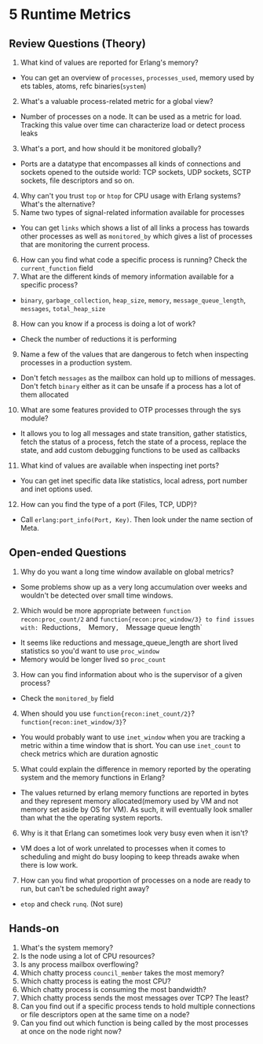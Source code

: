 # 5 Runtime Metrics

## Review Questions (Theory)

1. What kind of values are reported for Erlang's memory?
- You can get an overview of `processes`, `processes_used`, memory used by ets tables, atoms, refc binaries(`system`)
2. What's a valuable process-related metric for a global view?
- Number of processes on a node. It can be used as a metric for load. Tracking this value over time can characterize load or detect process leaks 
3. What's a port, and how should it be monitored globally?
- Ports are a datatype that encompasses all kinds of connections and sockets opened to the outside world: TCP sockets, UDP sockets, SCTP sockets, file descriptors and so on.
4. Why can't you trust `top` or `htop` for CPU usage with Erlang systems? What's the alternative?
5. Name two types of signal-related information available for processes
- You can get `links` which shows a list of all links a process has towards other processes as well as `monitored_by` which gives a list of processes that are monitoring the current process.
6. How can you find what code a specific process is running?
 Check the `current_function` field
7. What are the different kinds of memory information available for a specific process?
- `binary`, `garbage_collection`, `heap_size`, `memory`, `message_queue_length`, `messages`, `total_heap_size`
8. How can you know if a process is doing a lot of work?
- Check the number of reductions it is performing
9. Name a few of the values that are dangerous to fetch when inspecting processes in a production system.
- Don't fetch `messages` as the mailbox can hold up to millions of messages. Don't fetch `binary` either as it can be unsafe if a process has a lot of them allocated
10. What are some features provided to OTP processes through the sys module?
- It allows you to log all messages and state transition, gather statistics, fetch the status of a process, fetch the state of a process, replace the state, and add custom debugging functions to be used as callbacks
11. What kind of values are available when inspecting inet ports?
- You can get inet specific data like statistics, local adress, port number and inet options used.
12. How can you find the type of a port (Files, TCP, UDP)?
- Call `erlang:port_info(Port, Key)`. Then look under the name section of Meta.
## Open-ended Questions
1. Why do you want a long time window available on global metrics?
- Some problems show up as a very long accumulation over weeks and wouldn't be detected over small time windows.
2. Which would be more appropriate between `function recon:proc_count/2` and `function{recon:proc_window/3} to find issues with: `Reductions`,  `Memory`,  `Message queue length`
- It seems like reductions and message_queue_length are short lived statistics so you'd want to use `proc_window`
- Memory would be longer lived so `proc_count`
3. How can you find information about who is the supervisor of a given process?
- Check the `monitored_by` field
4. When should you use `function{recon:inet_count/2}`? `function{recon:inet_window/3}`?
- You would probably want to use `inet_window` when you are tracking a metric within a time window that is short. You can use `inet_count` to check metrics which are duration agnostic
5. What could explain the difference in memory reported by the operating system and the memory functions in Erlang?
- The values returned by erlang memory functions are reported in bytes and they represent memory allocated(memory used by VM and not memory set aside by OS for VM). As such, it will eventually look smaller than what the the operating system reports.
6. Why is it that Erlang can sometimes look very busy even when it isn't?
-  VM does a lot of work unrelated to processes when it comes to scheduling and might do busy looping to keep threads awake when there is low work.
7. How can you find what proportion of processes on a node are ready to run, but can't be scheduled right away?
- `etop` and check `runq`. (Not sure)
## Hands-on
 1. What's the system memory?
 2. Is the node using a lot of CPU resources?
 3. Is any process mailbox overflowing?
 4. Which chatty process `council_member` takes the most memory?
 5. Which chatty process is eating the most CPU?
 6. Which chatty process is consuming the most bandwidth?
 7. Which chatty process sends the most messages over TCP? The least?
 8. Can you find out if a specific process tends to hold multiple connections or file descriptors open at the same time on a node?
 9. Can you find out which function is being called by the most processes at once on the node right now?